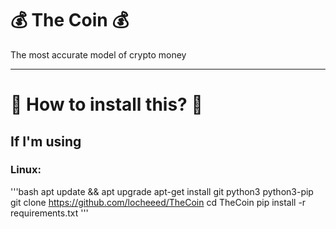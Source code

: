 # 💰 The Coin 💰
The most accurate model of crypto money

<hr/>

# 🤔 How to install this? 🤔 <br>
## If I'm using <br>
### Linux: <br>
'''bash
apt update && apt upgrade
apt-get install git python3 python3-pip
git clone https://github.com/locheeed/TheCoin
cd TheCoin
pip install -r requirements.txt
'''
